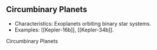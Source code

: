 ## Circumbinary Planets
   - Characteristics: Exoplanets orbiting binary star systems.
   - Examples: [[Kepler-16b]], [[Kepler-34b]].

Circumbinary Planets